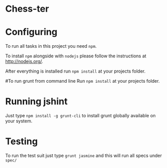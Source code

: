 # Chess-ter


# Configuring
To run all tasks in this project you need ```npm```.

To install ```npm``` alongside with ```nodejs``` please follow the instructions at http://nodejs.org/.

After everything is installed run ```npm install``` at your projects folder.

#To run grunt from command line
Run ```npm install``` at your projects folder.

# Running jshint
Just type ```npm install -g grunt-cli``` to install grunt globally available on your system.

# Testing
To run the test suit just type ```grunt jasmine``` and this will run all specs under ```spec/```
